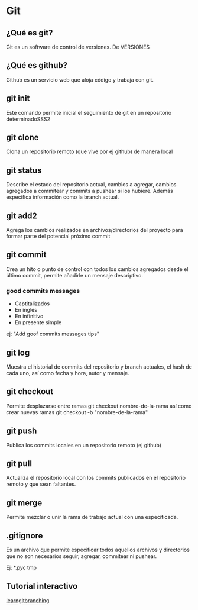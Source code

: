 # Git

## ¿Qué es git?

Git es un software de control de versiones. De VERSIONES

## ¿Qué es github?

Github es un servicio web que aloja código y trabaja con git.

## git init

Este comando permite inicial el seguimiento de git en un repositorio determinadoSSS2

## git clone

Clona un repositorio remoto (que vive por ej github) de manera local

## git status

Describe el estado del repositorio actual, cambios a agregar, cambios agregados a commitear y commits a pushear si los hubiere. Además especifica información como la branch actual.

## git add2

Agrega los cambios realizados en archivos/directorios del proyecto para formar parte del potencial próximo commit

## git commit

Crea un hito o punto de control con todos los cambios agregados desde el último commit, permite añadirle un mensaje descriptivo.

### good commits messages

* Captitalizados
* En inglés
* En infinitivo
* En presente simple

ej: "Add goof commits messages tips"

## git log

Muestra el historial de commits del repositorio y branch actuales, el hash de cada uno, así como fecha y hora, autor y mensaje.

## git checkout

Permite desplazarse entre ramas git checkout nombre-de-la-rama así como crear nuevas ramas git checkout -b "nombre-de-la-rama"

## git push

Publica los commits locales en un repositorio remoto (ej github)

## git pull

Actualiza el repositorio local con los commits publicados en el repositorio remoto y que sean faltantes.

## git merge

Permite mezclar o unir la rama de trabajo actual con una especificada.

## .gitignore

Es un archivo que permite especificar todos aquellos archivos y directorios que no son necesarios seguir, agregar, commitear ni pushear.

Ej: 
*.pyc
tmp

## Tutorial interactivo

[learngitbranching](https://learngitbranching.js.org/)
